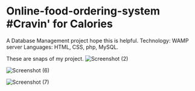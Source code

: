 # Online-food-ordering-system #Cravin' for Calories
A Database Management project hope this is helpful.
Technology:
WAMP server
Languages:
HTML, CSS, php, MySQL.

These are snaps of my project.
![Screenshot (2)](https://user-images.githubusercontent.com/53393606/86209805-f8148300-bb90-11ea-9115-b2fe0cbccb00.png)

![Screenshot (6)](https://user-images.githubusercontent.com/53393606/86210073-8f79d600-bb91-11ea-9a5c-0be2e8d8471b.png)

![Screenshot (7)](https://user-images.githubusercontent.com/53393606/86209960-4cb7fe00-bb91-11ea-8796-07855f8451ed.png)
